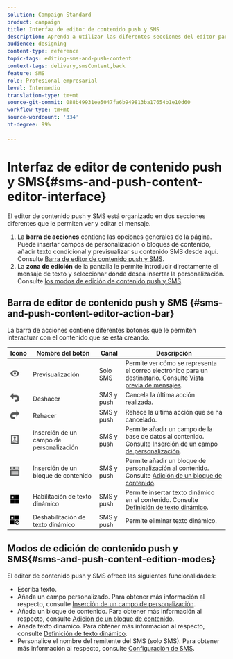 ```yaml
---
solution: Campaign Standard
product: campaign
title: Interfaz de editor de contenido push y SMS
description: Aprenda a utilizar las diferentes secciones del editor para modificar el contenido de mensajes SMS y push.
audience: designing
content-type: reference
topic-tags: editing-sms-and-push-content
context-tags: delivery,smsContent,back
feature: SMS
role: Profesional empresarial
level: Intermedio
translation-type: tm+mt
source-git-commit: 088b49931ee5047fa6b949813ba17654b1e10d60
workflow-type: tm+mt
source-wordcount: '334'
ht-degree: 99%

---
```



# Interfaz de editor de contenido push y SMS{#sms-and-push-content-editor-interface}

El editor de contenido push y SMS está organizado en dos secciones diferentes que le permiten ver y editar el mensaje.

1. La **barra de acciones** contiene las opciones generales de la página. Puede insertar campos de personalización o bloques de contenido, añadir texto condicional y previsualizar su contenido SMS desde aquí. Consulte [Barra de editor de contenido push y SMS](#sms-and-push-content-editor-action-bar).
1. La **zona de edición** de la pantalla le permite introducir directamente el mensaje de texto y seleccionar dónde desea insertar la personalización. Consulte [los modos de edición de contenido push y SMS](#sms-and-push-content-edition-modes).

## Barra de editor de contenido push y SMS {#sms-and-push-content-editor-action-bar}

La barra de acciones contiene diferentes botones que le permiten interactuar con el contenido que se está creando.

<table> 
 <thead> 
  <tr> 
   <th> Icono<br /> </th> 
   <th> Nombre del botón<br /> </th> 
   <th> Canal<br /> </th> 
   <th> Descripción<br /> </th> 
  </tr> 
 </thead> 
 <tbody> 
  <tr> 
   <td> <img height="21px" src="assets/viewon_darkgrey-24px.png" /> <br /> </td> 
   <td> <span class="uicontrol">Previsualización</span> <br /> </td> 
   <td> Solo SMS<br /> </td> 
   <td> Permite ver cómo se representa el correo electrónico para un destinatario. Consulte <a href="../../sending/using/previewing-messages.md">Vista previa de mensajes</a>.<br /> </td> 
  </tr> 
  <tr> 
   <td> <img height="21px" src="assets/undo_darkgrey-24px.png" /> <br /> </td> 
   <td> <span class="uicontrol">Deshacer</span> <br /> </td> 
   <td> SMS y push<br /> </td> 
   <td> Cancela la última acción realizada.<br /> </td> 
  </tr> 
  <tr> 
   <td> <img height="21px" src="assets/redo_darkgrey-24px.png" /> <br /> </td> 
   <td> <span class="uicontrol">Rehacer</span> <br /> </td> 
   <td> SMS y push<br /> </td> 
   <td> Rehace la última acción que se ha cancelado.<br /> </td> 
  </tr> 
  <tr> 
   <td> <img height="21px" src="assets/personalization_field_darkgrey-24px.png" /> <br /> </td> 
   <td> <span class="uicontrol">Inserción de un campo de personalización</span> <br /> </td> 
   <td> SMS y push<br /> </td> 
   <td> Permite añadir un campo de la base de datos al contenido. Consulte <a href="../../designing/using/personalization.md#inserting-a-personalization-field" target="_blank">Inserción de un campo de personalización</a>.<br /> </td> 
  </tr> 
  <tr> 
   <td> <img height="21px" src="assets/personalization_block_darkgrey-24px.png" /> <br /> </td> 
   <td> <span class="uicontrol">Inserción de un bloque de contenido</span> <br /> </td> 
   <td> SMS y push<br /> </td> 
   <td> Permite añadir un bloque de personalización al contenido. Consulte <a href="../../designing/using/personalization.md#adding-a-content-block" target="_blank">Adición de un bloque de contenido</a>.<br /> </td> 
  </tr> 
  <tr> 
   <td> <img height="21px" src="assets/dynamiccontent_24px.png" /> <br /> </td> 
   <td> <span class="uicontrol">Habilitación de texto dinámico</span> <br /> </td> 
   <td> SMS y push<br /> </td> 
   <td> Permite insertar texto dinámico en el contenido. Consulte <a href="../../channels/using/defining-dynamic-text.md" target="_blank">Definición de texto dinámico</a>.<br /> </td> 
  </tr> 
  <tr> 
   <td> <img height="21px" src="assets/dynamiccontentdisable_24px.png" /> <br /> </td> 
   <td> <span class="uicontrol">Deshabilitación de texto dinámico</span> <br /> </td> 
   <td> SMS y push<br /> </td> 
   <td> Permite eliminar texto dinámico.<br /> </td> 
  </tr> 
 </tbody> 
</table>

## Modos de edición de contenido push y SMS{#sms-and-push-content-edition-modes}

El editor de contenido push y SMS ofrece las siguientes funcionalidades:

* Escriba texto.
* Añada un campo personalizado. Para obtener más información al respecto, consulte [Inserción de un campo de personalización](../../designing/using/personalization.md#inserting-a-personalization-field).
* Añada un bloque de contenido. Para obtener más información al respecto, consulte [Adición de un bloque de contenido](../../designing/using/personalization.md#adding-a-content-block).
* Añada texto dinámico. Para obtener más información al respecto, consulte [Definición de texto dinámico](../../channels/using/defining-dynamic-text.md).
* Personalice el nombre del remitente del SMS (solo SMS). Para obtener más información al respecto, consulte [Configuración de SMS](../../administration/using/configuring-sms-channel.md#configuring-sms-properties).
